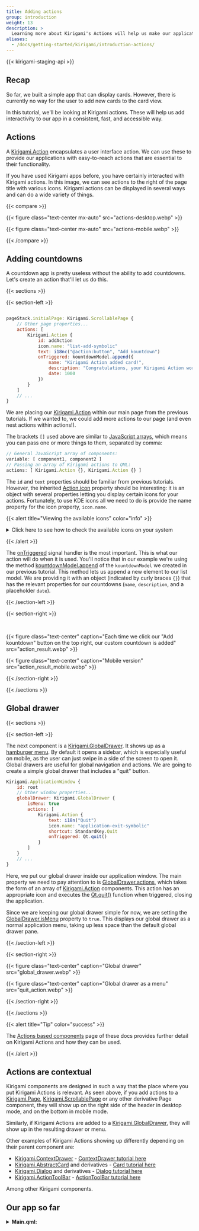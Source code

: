 ```yaml
---
title: Adding actions
group: introduction
weight: 13
description: >
  Learning more about Kirigami's Actions will help us make our application more useful.
aliases:
  - /docs/getting-started/kirigami/introduction-actions/
---
```


{{< kirigami-staging-api >}}

## Recap

So far, we built a simple app that can display cards. However, there is currently no way for the user to add new cards to the card view.

In this tutorial, we'll be looking at Kirigami actions. These will help us add interactivity to our app in a consistent, fast, and accessible way.

## Actions

A [Kirigami.Action](docs:kirigami2;Action) encapsulates a user interface action. We can use these to provide our applications with easy-to-reach actions that are essential to their functionality.

If you have used Kirigami apps before, you have certainly interacted with Kirigami actions. In this image, we can see actions to the right of the page title with various icons. Kirigami actions can be displayed in several ways and can do a wide variety of things.

{{< compare >}}

{{< figure class="text-center mx-auto" src="actions-desktop.webp" >}}

{{< figure class="text-center mx-auto" src="actions-mobile.webp" >}}

{{< /compare >}}

## Adding countdowns

A countdown app is pretty useless without the ability to add countdowns. Let's create an action that'll let us do this.

{{< sections >}}

{{< section-left >}}

```qml

pageStack.initialPage: Kirigami.ScrollablePage {
    // Other page properties...
    actions: [
        Kirigami.Action {
            id: addAction
            icon.name: "list-add-symbolic"
            text: i18nc("@action:button", "Add kountdown")
            onTriggered: kountdownModel.append({
                name: "Kirigami Action added card!",
                description: "Congratulations, your Kirigami Action works!",
                date: 1000
            })
        }
    ]
    // ...
}
```

We are placing our [Kirigami.Action](docs:kirigami2;Action) within our main page from the previous tutorials. If we wanted to, we could add more actions to our page (and even nest actions within actions!).

The brackets `[]` used above are similar to [JavaScript arrays](https://www.w3schools.com/js/js_arrays.asp), which means you can pass one or more things to them, separated by comma:

```qml
// General JavaScript array of components:
variable: [ component1, component2 ]
// Passing an array of Kirigami actions to QML:
actions: [ Kirigami.Action {}, Kirigami.Action {} ]
```

The `id` and `text` properties should be familiar from previous tutorials. However, the inherited [Action.icon](https://doc.qt.io/qt-6/qml-qtquick-controls2-action.html#icon-prop) property should be interesting: it is an object with several properties letting you display certain icons for your actions. Fortunately, to use KDE icons all we need to do is provide the name property for the icon property, `icon.name`.

{{< alert title="Viewing the available icons" color="info" >}}

<details>
<summary>Click here to see how to check the available icons on your system</summary>
<br>
Cuttlefish is a KDE application that lets you view all the icons that you can use for your application. It offers a number of useful features such as previews of their appearance across different installed themes, previews at different sizes, and more. You might find it a useful tool when deciding on which icons to use in your application.<br><br>

Many of KDE's icons follow the FreeDesktop Icon Naming specification. Therefore, you might also find it useful to consult The FreeDesktop project's website, [which lists all cross-desktop compatible icon names](https://specifications.freedesktop.org/icon-naming-spec/icon-naming-spec-latest.html).

</details>

{{< /alert >}}

The [onTriggered](docs:qtquickcontrols;QtQuick.Controls.Action::triggered) signal handler is the most important. This is what our action will do when it is used. You'll notice that in our example we're using the method [kountdownModel.append](https://doc.qt.io/qt-6/qml-qtqml-models-listmodel.html#append-method) of the `kountdownModel` we created in our previous tutorial. This method lets us append a new element to our list model. We are providing it with an object (indicated by curly braces `{}`) that has the relevant properties for our countdowns (`name`, `description`, and a placeholder `date`).

{{< /section-left >}}

{{< section-right >}}

<br>

{{< figure class="text-center" caption="Each time we click our \"Add kountdown\" button on the top right, our custom countdown is added" src="action_result.webp" >}}

{{< figure class="text-center" caption="Mobile version" src="action_result_mobile.webp" >}}

{{< /section-right >}}

{{< /sections >}}

## Global drawer

{{< sections >}}

{{< section-left >}}

The next component is a [Kirigami.GlobalDrawer](docs:kirigami2;GlobalDrawer). It shows up as a [hamburger menu](https://en.wikipedia.org/wiki/Hamburger_button). By default it opens a sidebar, which is especially useful on mobile, as the user can just swipe in a side of the screen to open it. Global drawers are useful for global navigation and actions. We are going to create a simple global drawer that includes a "quit" button.

```qml
Kirigami.ApplicationWindow {
    id: root
    // Other window properties...
    globalDrawer: Kirigami.GlobalDrawer {
        isMenu: true
        actions: [
            Kirigami.Action {
                text: i18n("Quit")
                icon.name: "application-exit-symbolic"
                shortcut: StandardKey.Quit
                onTriggered: Qt.quit()
            }
        ]
    }
    // ...
}

```

Here, we put our global drawer inside our application window. The main property we need to pay attention to is [GlobalDrawer.actions](docs:kirigami2;GlobalDrawer::actions), which takes the form of an array of [Kirigami.Action](docs:kirigami2;Action) components. This action has an appropriate icon and executes the [Qt.quit()](docs:qtqml;QtQml.Qt::quit) function when triggered, closing the application.


Since we are keeping our global drawer simple for now, we are setting the [GlobalDrawer.isMenu](docs:kirigami2;GlobalDrawer::isMenu) property to `true`. This displays our global drawer as a normal application menu, taking up less space than the default global drawer pane.

{{< /section-left >}}

{{< section-right >}}

{{< figure class="text-center" caption="Global drawer" src="global_drawer.webp" >}}

{{< figure class="text-center" caption="Global drawer as a menu" src="quit_action.webp" >}}

{{< /section-right >}}

{{< /sections >}}

{{< alert title="Tip" color="success" >}}

The [Actions based components](/docs/getting-started/kirigami/components-actions/) page of these docs provides further detail on Kirigami Actions and how they can be used.

{{< /alert >}}

## Actions are contextual

Kirigami components are designed in such a way that the place where you put Kirigami Actions is relevant. As seen above, if you add actions to a [Kirigami.Page](docs:kirigami2;Page), [Kirigami.ScrollablePage](docs:kirigami2;ScrollablePage) or any other derivative Page component, they will show up on the right side of the header in desktop mode, and on the bottom in mobile mode.

Similarly, if Kirigami Actions are added to a [Kirigami.GlobalDrawer](docs:kirigami2;GlobalDrawer), they will show up in the resulting drawer or menu.

Other examples of Kirigami Actions showing up differently depending on their parent component are:

* [Kirigami.ContextDrawer](docs:kirigami2;ContextDrawer) - [ContextDrawer tutorial here](/docs/getting-started/kirigami/components-drawers#context-drawers)
* [Kirigami.AbstractCard](docs:kirigami2;AbstractCard) and derivatives - [Card tutorial here](/docs/getting-started/kirigami/components-card)
* [Kirigami.Dialog](docs:kirigami2;Dialog) and derivatives - [Dialog tutorial here](/docs/getting-started/kirigami/components-dialogs)
* [Kirigami.ActionToolBar](docs:kirigami2;ActionToolBar) - [ActionToolBar tutorial here](/docs/getting-started/kirigami/components-actions#actiontoolbar)

Among other Kirigami components.

## Our app so far

<details>
<summary><b>Main.qml:</b></summary>

{{< readfile file="/content/docs/getting-started/kirigami/introduction-actions/Main.qml" highlight="qml" >}}

</details>
